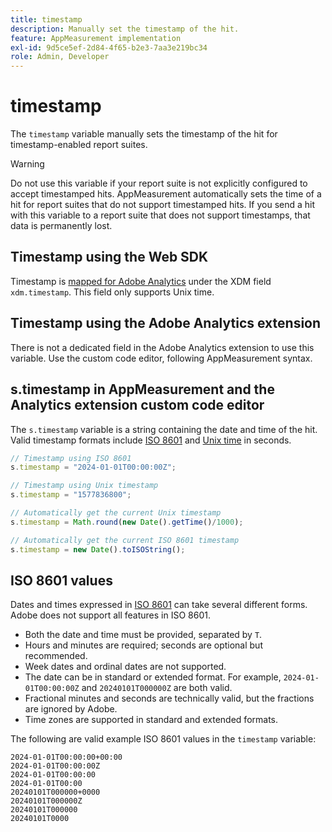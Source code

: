 ```yaml
---
title: timestamp
description: Manually set the timestamp of the hit.
feature: AppMeasurement implementation
exl-id: 9d5ce5ef-2d84-4f65-b2e3-7aa3e219bc34
role: Admin, Developer
---
```

# timestamp

The `timestamp` variable manually sets the timestamp of the hit for timestamp-enabled report suites.

>[!WARNING]
>
>Do not use this variable if your report suite is not explicitly configured to accept timestamped hits. AppMeasurement automatically sets the time of a hit for report suites that do not support timestamped hits. If you send a hit with this variable to a report suite that does not support timestamps, that data is permanently lost.

## Timestamp using the Web SDK

Timestamp is [mapped for Adobe Analytics](https://experienceleague.adobe.com/docs/analytics/implementation/aep-edge/xdm-var-mapping.html) under the XDM field `xdm.timestamp`. This field only supports Unix time.

## Timestamp using the Adobe Analytics extension

There is not a dedicated field in the Adobe Analytics extension to use this variable. Use the custom code editor, following AppMeasurement syntax.

## s.timestamp in AppMeasurement and the Analytics extension custom code editor

The `s.timestamp` variable is a string containing the date and time of the hit. Valid timestamp formats include [ISO 8601](https://en.wikipedia.org/wiki/ISO_8601) and [Unix time](https://en.wikipedia.org/wiki/Unix_time) in seconds.

```js
// Timestamp using ISO 8601
s.timestamp = "2024-01-01T00:00:00Z";

// Timestamp using Unix timestamp
s.timestamp = "1577836800";

// Automatically get the current Unix timestamp
s.timestamp = Math.round(new Date().getTime()/1000);

// Automatically get the current ISO 8601 timestamp
s.timestamp = new Date().toISOString();
```

## ISO 8601 values

Dates and times expressed in [ISO 8601](https://en.wikipedia.org/wiki/ISO_8601) can take several different forms. Adobe does not support all features in ISO 8601.

* Both the date and time must be provided, separated by `T`.
* Hours and minutes are required; seconds are optional but recommended.
* Week dates and ordinal dates are not supported.
* The date can be in standard or extended format. For example, `2024-01-01T00:00:00Z` and `20240101T000000Z` are both valid.
* Fractional minutes and seconds are technically valid, but the fractions are ignored by Adobe.
* Time zones are supported in standard and extended formats.

The following are valid example ISO 8601 values in the `timestamp` variable:

```text
2024-01-01T00:00:00+00:00
2024-01-01T00:00:00Z
2024-01-01T00:00:00
2024-01-01T00:00
20240101T000000+0000
20240101T000000Z
20240101T000000
20240101T0000
```
